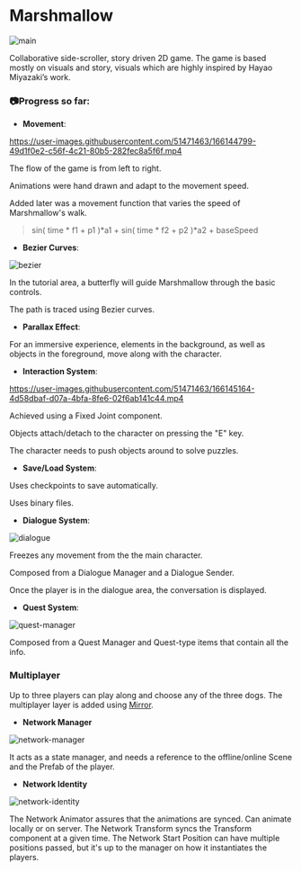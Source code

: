 # Marshmallow

![main](https://user-images.githubusercontent.com/51471463/166144766-7cd72247-5c27-4ba1-b181-6fe358fe8169.png)


Collaborative side-scroller, story driven 2D game. The game is based mostly on visuals and story, visuals which are highly inspired by Hayao Miyazaki’s work.


### 📷Progress so far:



* **Movement**:


https://user-images.githubusercontent.com/51471463/166144799-49d1f0e2-c56f-4c21-80b5-282fec8a5f6f.mp4


 The flow of the game is from left to right.
 
 Animations were hand drawn and adapt to the movement speed.
 
 Added later was a movement function that varies the speed of Marshmallow's walk.
> sin( time * f1 + p1 )*a1  +  sin( time * f2 + p2 )*a2 +  baseSpeed



* **Bezier Curves**:

![bezier](https://user-images.githubusercontent.com/51471463/166144876-65b39d96-ea12-43a0-b3b7-f50fac9f6997.png)


In the tutorial area, a butterfly will guide Marshmallow through the basic controls.

The path is traced using Bezier curves.



* **Parallax Effect**:



 For an immersive experience, elements in the background, as well as objects in the foreground, move along with the character.


* **Interaction System**:


https://user-images.githubusercontent.com/51471463/166145164-4d58dbaf-d07a-4bfa-8fe6-02f6ab141c44.mp4


Achieved using a Fixed Joint component.

Objects attach/detach to the character on pressing the "E" key.

The character needs to push objects around to solve puzzles.

* **Save/Load System**:

Uses checkpoints to save automatically.

Uses binary files.

* **Dialogue System**:

![dialogue](https://user-images.githubusercontent.com/51471463/166144954-ce28bab5-786e-4774-b532-5d43ecd18e21.png)

Freezes any movement from the the main character.

Composed from a Dialogue Manager and a Dialogue Sender.

Once the player is in the dialogue area, the conversation is displayed.

* **Quest System**:

![quest-manager](https://user-images.githubusercontent.com/51471463/166145020-68bba8c6-aca0-457a-a410-d8098c56660c.png)


Composed from a Quest Manager and Quest-type items that contain all the info.


### Multiplayer

Up to three players can play along and choose any of the three dogs. The multiplayer layer is added using [Mirror](https://mirror-networking.com/).


* **Network Manager**

![network-manager](https://user-images.githubusercontent.com/51471463/166145034-0427ab2a-61c8-4b25-aca4-e922f864039f.png)

It acts as a state manager, and needs a reference to the offline/online Scene and the Prefab of the player.

* **Network Identity**

![network-identity](https://user-images.githubusercontent.com/51471463/166145189-df18af0c-c565-45ac-ba7a-a6b1af6280bd.png)

The Network Animator assures that the animations are synced. Can animate locally or on server.
The Network Transform syncs the Transform component at a given time.
The Network Start Position can have multiple positions passed, but it's up to the manager on how it instantiates the players.

